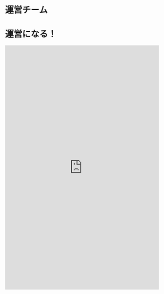 # 運営チーム

<community-team-index/>

# 運営になる！

<iframe src="https://docs.google.com/forms/d/e/1FAIpQLSdwQWX0EvkMW7myXU-95voJTsOpckWkCN11t5NU7PAvbAP8nQ/viewform?embedded=true" width="100%" height="800" frameborder="0" marginheight="0" marginwidth="0"></iframe>

